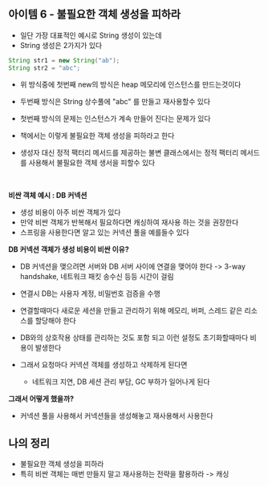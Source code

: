 ## 아이템 6 - 불필요한 객체 생성을 피하라

- 일단 가장 대표적인 예시로 String 생성이 있는데
- String 생성은 2가지가 있다

```java
String str1 = new String("ab");
String str2 = "abc";
```

- 위 방식중에 첫번째 new의 방식은 heap 메모리에 인스턴스를 만드는것이다
- 두번째 방식은 String 상수풀에 "abc" 를 만들고 재사용할수 있다
- 첫번째 방식의 문제는 인스턴스가 계속 만들어 진다는 문제가 있다

- 책에서는 이렇게 불필요한 객체 생성을 피하라고 한다
- 생성자 대신 정적 팩터리 메서드를 제공하는 불변 클래스에서는 정적 팩터리 메서드를 사용해서 불필요한 객체 생서을 피할수 있다

<br/>

**비싼 객체 예시 : DB 커넥션**
- 생성 비용이 아주 비싼 객체가 있다
- 만약 비싼 객체가 반복해서 필요하다면 캐싱하여 재사용 하는 것을 권장한다
- 스프링을 사용한다면 알고 있는 커넥션 풀을 예를들수 있다

**DB 커넥션 객체가 생성 비용이 비싼 이유?**
- DB 커넥션을 맺으려면 서버와 DB 서버 사이에 연결을 맺어야 한다 -> 3-way handshake, 네트워크 패킷 송수신 등등 시간이 걸림
- 연결시 DB는 사용자 계정, 비밀번호 검증을 수행
- 연결할때마다 새로운 세션을 만들고 관리하기 위해 메모리, 버퍼, 스레드 같은 리소스를 할당해야 한다
- DB와의 상호작용 상태를 관리하는 것도 포함 되고 이런 설정도 초기화할때마다 비용이 발생한다

- 그래서 요청마다 커넥션 객체를 생성하고 삭제하게 된다면
  - 네트워크 지연, DB 세션 관리 부담, GC 부하가 일어나게 된다
 
**그래서 어떻게 했을까?**
- 커넥션 풀을 사용해서 커넥션들을 생성해놓고 재사용해서 사용한다

## 나의 정리
- 불필요한 객체 생성을 피하라
- 특히 비싼 객체는 매번 만들지 말고 재사용하는 전략을 활용하라 -> 캐싱
